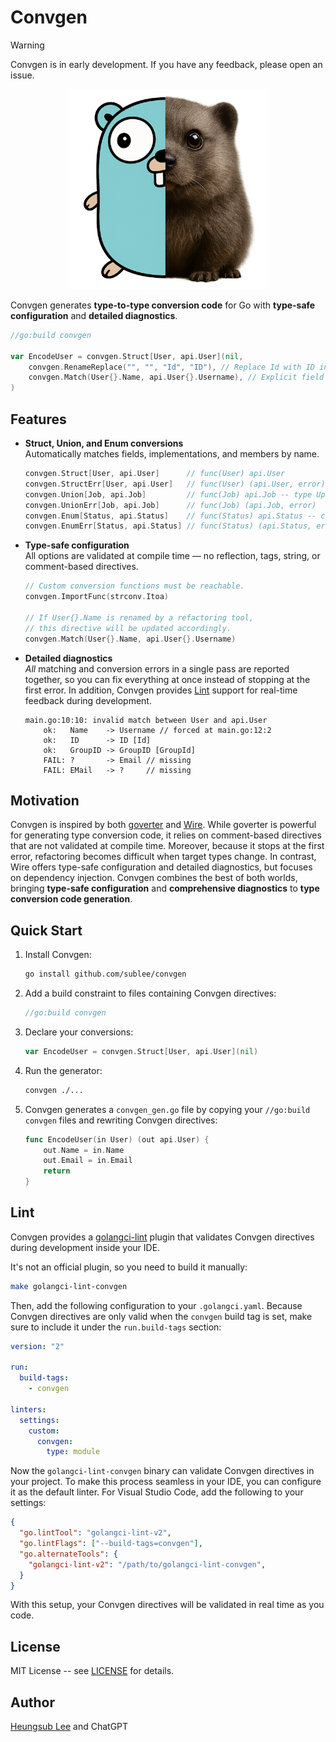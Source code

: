 # Convgen

> [!WARNING]
> Convgen is in early development. If you have any feedback, please open an
> issue.

<p align="center">
<img src="assets/convgen.png" alt="Convgen Logo" width="320" />
</p>

Convgen generates **type-to-type conversion code** for Go with **type-safe
configuration** and **detailed diagnostics**.

```go
//go:build convgen

var EncodeUser = convgen.Struct[User, api.User](nil,
    convgen.RenameReplace("", "", "Id", "ID"), // Replace Id with ID in output types before matching
    convgen.Match(User{}.Name, api.User{}.Username), // Explicit field matching
)
```

## Features

- **Struct, Union, and Enum conversions**  
  Automatically matches fields, implementations, and members by name.

  ```go
  convgen.Struct[User, api.User]      // func(User) api.User
  convgen.StructErr[User, api.User]   // func(User) (api.User, error)
  convgen.Union[Job, api.Job]         // func(Job) api.Job -- type UploadJob, type OrderJob, ...
  convgen.UnionErr[Job, api.Job]      // func(Job) (api.Job, error)
  convgen.Enum[Status, api.Status]    // func(Status) api.Status -- const StatusTodo, const StatusPending, ...
  convgen.EnumErr[Status, api.Status] // func(Status) (api.Status, error)
  ```

- **Type-safe configuration**  
  All options are validated at compile time — no reflection, tags, string, or
  comment-based directives.

  ```go
  // Custom conversion functions must be reachable.
  convgen.ImportFunc(strconv.Itoa)

  // If User{}.Name is renamed by a refactoring tool,
  // this directive will be updated accordingly.
  convgen.Match(User{}.Name, api.User{}.Username)
  ```
  
- **Detailed diagnostics**  
  *All* matching and conversion errors in a single pass are reported together,
  so you can fix everything at once instead of stopping at the first error. In
  addition, Convgen provides [Lint](#lint) support for real-time feedback during
  development.

  ```
  main.go:10:10: invalid match between User and api.User
      ok:   Name    -> Username // forced at main.go:12:2
      ok:   ID      -> ID [Id]
      ok:   GroupID -> GroupID [GroupId]
      FAIL: ?       -> Email // missing
      FAIL: EMail   -> ?     // missing
  ```

## Motivation

Convgen is inspired by both [goverter](https://github.com/jmattheis/goverter)
and [Wire](https://github.com/google/wire). While goverter is powerful for
generating type conversion code, it relies on comment-based directives that are
not validated at compile time. Moreover, because it stops at the first error,
refactoring becomes difficult when target types change. In contrast, Wire offers
type-safe configuration and detailed diagnostics, but focuses on dependency
injection. Convgen combines the best of both worlds, bringing **type-safe
configuration** and **comprehensive diagnostics** to
**type conversion code generation**.

## Quick Start

1. Install Convgen:

    ```bash
    go install github.com/sublee/convgen
    ```

2. Add a build constraint to files containing Convgen directives:

    ```go
    //go:build convgen
    ```

3. Declare your conversions:

    ```go
    var EncodeUser = convgen.Struct[User, api.User](nil)
    ```

4. Run the generator:

    ```bash
    convgen ./...
    ```

5. Convgen generates a `convgen_gen.go` file by copying your `//go:build convgen`
   files and rewriting Convgen directives:

    ```go
    func EncodeUser(in User) (out api.User) {
        out.Name = in.Name
        out.Email = in.Email
        return
    }
    ```

## Lint

Convgen provides a [golangci-lint](https://github.com/golangci/golangci-lint)
plugin that validates Convgen directives during development inside your IDE.

It's not an official plugin, so you need to build it manually:

```bash
make golangci-lint-convgen
```

Then, add the following configuration to your `.golangci.yaml`. Because Convgen
directives are only valid when the `convgen` build tag is set, make sure to
include it under the `run.build-tags` section:

```yaml
version: "2"

run:
  build-tags:
    - convgen

linters:
  settings:
    custom:
      convgen:
        type: module
```

Now the `golangci-lint-convgen` binary can validate Convgen directives in your
project. To make this process seamless in your IDE, you can configure it as the
default linter. For Visual Studio Code, add the following to your settings:

```json
{
  "go.lintTool": "golangci-lint-v2",
  "go.lintFlags": ["--build-tags=convgen"],
  "go.alternateTools": {
    "golangci-lint-v2": "/path/to/golangci-lint-convgen",
  }
}
```

With this setup, your Convgen directives will be validated in real time as you
code.

## License

MIT License -- see [LICENSE](LICENSE) for details.

## Author

[Heungsub Lee](https://subl.ee/) and ChatGPT
